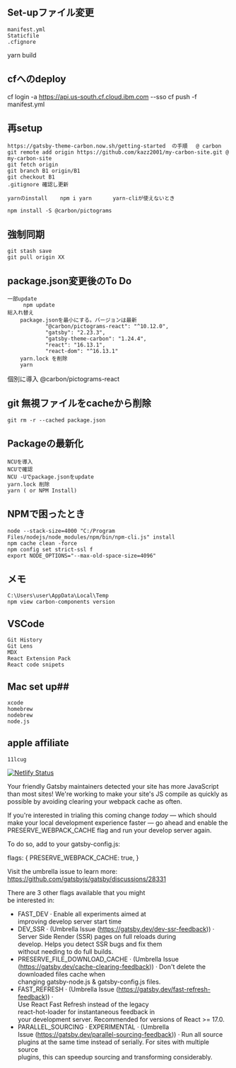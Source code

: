## Set-upファイル変更
	manifest.yml
	Staticfile
	.cfignore
yarn build

## cfへのdeploy
cf login -a https://api.us-south.cf.cloud.ibm.com --sso
	cf push -f manifest.yml

## 再setup
	https://gatsby-theme-carbon.now.sh/getting-started  の手順　 @ carbon
	git remote add origin https://github.com/kazz2001/my-carbon-site.git @ my-carbon-site
	git fetch origin
	git branch B1 origin/B1
	git checkout B1
	.gitignore 確認し更新
	
	yarnのinstall    npm i yarn　　　　yarn-cliが使えないとき 

	npm install -S @carbon/pictograms
	
## 強制同期
	git stash save
	git pull origin XX

## package.json変更後のTo Do
	一部update
		 npm update
	総入れ替え
		package.jsonを最小にする。バージョンは最新
			    "@carbon/pictograms-react": "^10.12.0",
    			"gatsby": "2.23.3",
    			"gatsby-theme-carbon": "1.24.4",
    			"react": "16.13.1",
    			"react-dom": "^16.13.1"
		yarn.lock を削除
		yarn

個別に導入
@carbon/pictograms-react

## git 無視ファイルをcacheから削除
	git rm -r --cached package.json



## Packageの最新化
	NCUを導入
	NCUで確認
	NCU -Uでpackage.jsonをupdate
	yarn.lock 削除
	yarn ( or NPM Install)

## NPMで困ったとき
	node --stack-size=4000 "C:/Program Files/nodejs/node_modules/npm/bin/npm-cli.js" install
	npm cache clean -force
	npm config set strict-ssl f  
	export NODE_OPTIONS="--max-old-space-size=4096"

## メモ
	C:\Users\user\AppData\Local\Temp
	npm view carbon-components version

## VSCode
	Git History
	Git Lens
	MDX
	React Extension Pack
	React code snipets

## Mac set up##
	xcode
	homebrew
	nodebrew
	node.js

## apple affiliate
	11lcug

[![Netlify Status](https://api.netlify.com/api/v1/badges/879f5e62-98f6-4f1d-b0a1-5bba4c6a9b55/deploy-status)](https://app.netlify.com/sites/cdreview/deploys)

Your friendly Gatsby maintainers detected your site has more JavaScript than most sites! We're working to make your site's JS compile as quickly as possible by avoiding clearing your webpack cache as 
often.

If you're interested in trialing this coming change *today* — which should make your local development experience faster — go ahead and enable the PRESERVE_WEBPACK_CACHE flag and run your develop server again.

To do so, add to your gatsby-config.js:

flags: {
  PRESERVE_WEBPACK_CACHE: true,
}

Visit the umbrella issue to learn more: https://github.com/gatsbyjs/gatsby/discussions/28331  

There are 3 other flags available that you might  
be interested in:
- FAST_DEV · Enable all experiments aimed at      
improving develop server start time
- DEV_SSR · (Umbrella Issue
(​https://gatsby.dev/dev-ssr-feedback​)) · Server 
Side Render (SSR) pages on full reloads during    
develop. Helps you detect SSR bugs and fix them   
without needing to do full builds.
- PRESERVE_FILE_DOWNLOAD_CACHE · (Umbrella Issue  
(​https://gatsby.dev/cache-clearing-feedback​)) · 
Don't delete the downloaded files cache when      
changing gatsby-node.js & gatsby-config.js files. 
- FAST_REFRESH · (Umbrella Issue
(​https://gatsby.dev/fast-refresh-feedback​)) ·   
Use React Fast Refresh instead of the legacy      
react-hot-loader for instantaneous feedback in    
your development server. Recommended for versions 
of React >= 17.0.
- PARALLEL_SOURCING · EXPERIMENTAL · (Umbrella    
Issue
(​https://gatsby.dev/parallel-sourcing-feedback​))
 · Run all source plugins at the same time instead of serially. For sites with multiple source      
plugins, this can speedup sourcing and
transforming considerably.